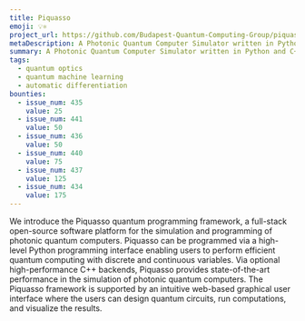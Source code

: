 ```yaml
---
title: Piquasso
emoji: 💡⚛️
project_url: https://github.com/Budapest-Quantum-Computing-Group/piquasso
metaDescription: A Photonic Quantum Computer Simulator written in Python and C++.
summary: A Photonic Quantum Computer Simulator written in Python and C++.
tags:
  - quantum optics
  - quantum machine learning
  - automatic differentiation
bounties:
  - issue_num: 435
    value: 25
  - issue_num: 441
    value: 50
  - issue_num: 436
    value: 50
  - issue_num: 440
    value: 75
  - issue_num: 437
    value: 125
  - issue_num: 434
    value: 175
---
```


We introduce the Piquasso quantum programming framework, a full-stack open-source software platform for the simulation and programming of photonic quantum computers. Piquasso can be programmed via a high-level Python programming interface enabling users to perform efficient quantum computing with discrete and continuous variables. Via optional high-performance C++ backends, Piquasso provides state-of-the-art performance in the simulation of photonic quantum computers. The Piquasso framework is supported by an intuitive web-based graphical user interface where the users can design quantum circuits, run computations, and visualize the results.
